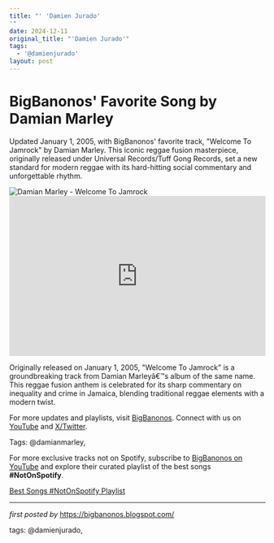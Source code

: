 ```yaml
---
title: "' 'Damien Jurado'
'"
date: 2024-12-11
original_title: "'Damien Jurado'"
tags:
  - '@damienjurado'
layout: post
---
```

<!-- Post Title -->
<h1 >BigBanonos' Favorite Song by Damian Marley</h1> <!-- Introductory Text -->
<p >Updated January 1, 2005, with BigBanonos' favorite track, "Welcome To Jamrock" by Damian Marley. This iconic reggae fusion masterpiece, originally released under Universal Records/Tuff Gong Records, set a new standard for modern reggae with its hard-hitting social commentary and unforgettable rhythm.</p> <!-- Featured Image -->
<div > <img src="https://ucarecdn.com/cfc7e47f-7a9f-4750-ac3e-01ad862dee61/" alt="Damian Marley - Welcome To Jamrock" />
</div> <!-- YouTube Video Embed -->
<div > <iframe width="100%" height="315" src="https://www.youtube.com/embed/_GZlJGERbvE" title="Damian "Jr. Gong" Marley - Welcome To Jamrock (Official Video)" frameborder="0" allow="accelerometer; autoplay; clipboard-write; encrypted-media; gyroscope; picture-in-picture; web-share" referrerpolicy="strict-origin-when-cross-origin" allowfullscreen></iframe>
</div> <!-- Song Information -->
<div > <p>Originally released on January 1, 2005, "Welcome To Jamrock" is a groundbreaking track from Damian Marleyâ€™s album of the same name. This reggae fusion anthem is celebrated for its sharp commentary on inequality and crime in Jamaica, blending traditional reggae elements with a modern twist.</p>
</div> <!-- Footer Links -->
<div > <p>For more updates and playlists, visit <a href="https://bigbanonos.blogspot.com/" target="_blank">BigBanonos</a>. Connect with us on <a href="https://www.youtube.com/@BigBanonos" target="_blank">YouTube</a> and <a href="https://x.com/bigbanonos" target="_blank">X/Twitter</a>.</p>
</div> <!-- Tags -->
<p >Tags: @damianmarley,</p>


<!--Subscribe and Playlist Links-->
<div>
    <p>For more exclusive tracks not on Spotify, subscribe to <a href="https://www.youtube.com/@BigBanonos" target="_blank">BigBanonos on YouTube</a> and explore their curated playlist of the best songs <strong>#NotOnSpotify</strong>.</p>
    <p><a href="https://www.youtube.com/playlist?list=PLtuNtuTatqI0kFahUCbtbfenC_ET5O_tr" target="_blank">Best Songs #NotOnSpotify Playlist<br /></a></p></div>

<hr />

<p><em>first posted by</em> <a href="https://bigbanonos.blogspot.com/" rel="noopener" target="_new">https://bigbanonos.blogspot.com/</a></p>

<p>tags: @damienjurado,</p>
